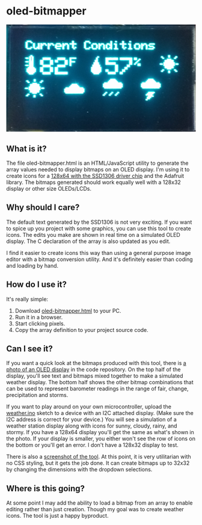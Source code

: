 # oled-bitmapper
![a photo of an OLED display](https://github.com/DavesCodeMusings/oled-bitmapper/blob/main/oled-photo.png)

## What is it?

The file oled-bitmapper.html is an HTML/JavaScript utility to generate the array values needed to display bitmaps on an OLED display. I'm using it to create icons for a [128x64 with the SSD1306 driver chip](https://www.adafruit.com/product/326) and the Adafruit library. The bitmaps generated should work equally well with a 128x32 display or other size OLEDs/LCDs.

## Why should I care?

The default text generated by the SSD1306 is not very exciting. If you want to spice up you project with some graphics, you can use this tool to create icons. The edits you make are shown in real time on a simulated OLED display. The C declaration of the array is also updated as you edit.

I find it easier to create icons this way than using a general purpose image editor with a bitmap conversion utility. And it's definitely easier than coding and loading by hand.

## How do I use it?

It's really simple:

1. Download [oled-bitmapper.html](https://github.com/DavesCodeMusings/oled-bitmapper/blob/main/oled_bitmapper.html) to your PC.
2. Run it in a browser.
3. Start clicking pixels.
4. Copy the array definition to your project source code.

## Can I see it?

If you want a quick look at the bitmaps produced with this tool, there is [a photo of an OLED display](https://github.com/DavesCodeMusings/oled-bitmapper/blob/main/oled-photo.png) in the code repository. On the top half of the display, you'll see text and bitmaps mixed together to make a simulated weather display. The bottom half shows the other bitmap combinations that can be used to represent barometer readings in the range of fair, change, precipitation and storms. 

If you want to play around on your own microcontroller, upload the [weather.ino](https://github.com/DavesCodeMusings/oled-bitmapper/blob/main/weather.ino) sketch to a device with an I2C attached display. (Make sure the I2C address is correct for your device.) You will see a simulation of a weather station display along with icons for sunny, cloudy, rainy, and stormy. If you have a 128x64 display you'll get the same as what's shown in the photo. If your display is smaller, you either won't see the row of icons on the bottom or you'll get an error. I don't have a 128x32 display to test.

There is also a [screenshot of the tool](https://github.com/DavesCodeMusings/oled-bitmapper/blob/main/oled-bitmapper-screenshot.png). At this point, it is very utilitarian with no CSS styling, but it gets the job done. It can create bitmaps up to 32x32 by changing the dimensions with the dropdown selections.

## Where is this going?

At some point I may add the ability to load a bitmap from an array to enable editing rather than just creation. Though my goal was to create weather icons. The tool is just a happy byproduct.
